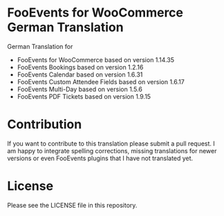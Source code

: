 # FooEvents for WooCommerce German Translation
German Translation for 
- FooEvents for WooCommerce based on version 1.14.35
- FooEvents Bookings based on version 1.2.16
- FooEvents Calendar based on version 1.6.31
- FooEvents Custom Attendee Fields based on version 1.6.17
- FooEvents Multi-Day based on version 1.5.6
- FooEvents PDF Tickets based on version 1.9.15

# Contribution
If you want to contribute to this translation please submit a pull request.
I am happy to integrate spelling corrections, missing translations for newer versions or even FooEvents plugins that I have not translated yet.

# License
Please see the LICENSE file in this repository.
